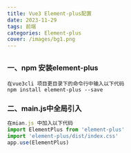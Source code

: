 ```yaml
---
title: Vue3 Element-plus配置    
date: 2023-11-29
tags: 前端
categories: Element-plus
cover: /images/bg1.png
---
```


##                                

### 一、npm 安装element-plus

```shell
在vue3cli 项目更目录下的命令行中输入以下代码
npm install element-plus --save
```

### 二、main.js中全局引入

```js
在mian.js 中加入以下代码
import ElementPlus from 'element-plus'
import 'element-plus/dist/index.css'
app.use(ElementPlus)
```

